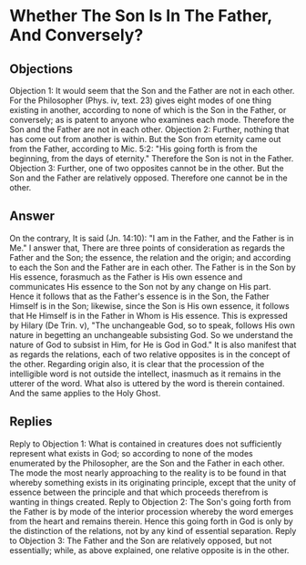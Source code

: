 # Whether The Son Is In The Father, And Conversely?
## Objections
Objection 1: It would seem that the Son and the Father are not in each other. For the Philosopher (Phys. iv, text. 23) gives eight modes of one thing existing in another, according to none of which is the Son in the Father, or conversely; as is patent to anyone who examines each mode. Therefore the Son and the Father are not in each other.
Objection 2: Further, nothing that has come out from another is within. But the Son from eternity came out from the Father, according to Mic. 5:2: "His going forth is from the beginning, from the days of eternity." Therefore the Son is not in the Father.
Objection 3: Further, one of two opposites cannot be in the other. But the Son and the Father are relatively opposed. Therefore one cannot be in the other.
## Answer
On the contrary, It is said (Jn. 14:10): "I am in the Father, and the Father is in Me."
I answer that, There are three points of consideration as regards the Father and the Son; the essence, the relation and the origin; and according to each the Son and the Father are in each other. The Father is in the Son by His essence, forasmuch as the Father is His own essence and communicates His essence to the Son not by any change on His part. Hence it follows that as the Father's essence is in the Son, the Father Himself is in the Son; likewise, since the Son is His own essence, it follows that He Himself is in the Father in Whom is His essence. This is expressed by Hilary (De Trin. v), "The unchangeable God, so to speak, follows His own nature in begetting an unchangeable subsisting God. So we understand the nature of God to subsist in Him, for He is God in God." It is also manifest that as regards the relations, each of two relative opposites is in the concept of the other. Regarding origin also, it is clear that the procession of the intelligible word is not outside the intellect, inasmuch as it remains in the utterer of the word. What also is uttered by the word is therein contained. And the same applies to the Holy Ghost.
## Replies
Reply to Objection 1: What is contained in creatures does not sufficiently represent what exists in God; so according to none of the modes enumerated by the Philosopher, are the Son and the Father in each other. The mode the most nearly approaching to the reality is to be found in that whereby something exists in its originating principle, except that the unity of essence between the principle and that which proceeds therefrom is wanting in things created.
Reply to Objection 2: The Son's going forth from the Father is by mode of the interior procession whereby the word emerges from the heart and remains therein. Hence this going forth in God is only by the distinction of the relations, not by any kind of essential separation.
Reply to Objection 3: The Father and the Son are relatively opposed, but not essentially; while, as above explained, one relative opposite is in the other.